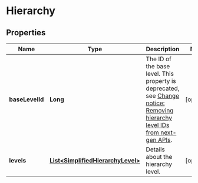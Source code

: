 # Hierarchy

## Properties
Name | Type | Description | Notes
------------ | ------------- | ------------- | -------------
**baseLevelId** | **Long** | The ID of the base level. This property is deprecated, see [Change notice: Removing hierarchy level IDs from next-gen APIs](https://developer.atlassian.com/cloud/jira/platform/change-notice-removing-hierarchy-level-ids-from-next-gen-apis/). |  [optional]
**levels** | [**List&lt;SimplifiedHierarchyLevel&gt;**](SimplifiedHierarchyLevel.md) | Details about the hierarchy level. |  [optional]
